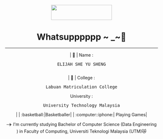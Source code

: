 <!DOCTYPE html>
<head>
<center>
<p align="center"> <img src="https://encrypted-tbn0.gstatic.com/images?q=tbn:ANd9GcQ2Np0GBElyfnYqW_W0MN4SpDYToMwbHPtMDQ&=CAU" height="50" ; width="200"> </p>

</head>
<h1 style="text-align: center"> Whatsupppppp ~ _~👋</h1>
<hr>
  <p><style="color: skyblue"> | 📛 | Name : <pre> ELIJAH SHE YU SHENG </p></pre>
   <p> | 🏫 | College :<pre> Labuan Matriculation College </pre>
   </p> <p>University :<pre> University Technology Malaysia </pre>|
| :basketball:|Basketballer|
| :computer::iphone:| Playing Games|

-✈️ I'm currently studying Bachelor of Computer Science (Data Engineering ) in Faculty of Computing, Universiti Teknologi Malaysia (UTM)😿 <br>

